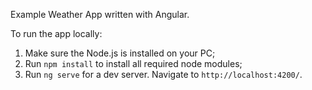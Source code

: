 Example Weather App written with Angular.

To run the app locally:

1. Make sure the Node.js is installed on your PC;
2. Run `npm install` to install all required node modules;
3. Run `ng serve` for a dev server. Navigate to `http://localhost:4200/`.
